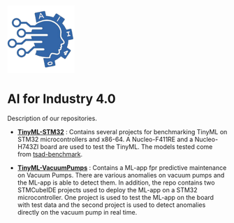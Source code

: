 <img width=154 src="./images/logo.png" alt="AII4.0"/>

# AI for Industry 4.0

Description of our repositories.

- **[TinyML-STM32](https://github.com/AII4-0/TinyML-STM32)** : Contains several projects for benchmarking TinyML on STM32 microcontrollers and x86-64. A Nucleo-F411RE and a Nucleo-H743ZI board are used to test the TinyML. The models tested come from [tsad-benchmark](https://github.com/AII4-0/tsad-benchmark).

- **[TinyML-VacuumPumps](https://github.com/AII4-0/TinyML-VacuumPumps)** : Contains a ML-app fpr predictive maintenance on Vacuum Pumps. There are various anomalies on vacuum pumps and the ML-app is able to detect them. In addition, the repo contains two STMCubeIDE projects used to deploy the ML-app on a STM32 microcontroller. One project is used to test the ML-app on the board with test data and the second project is used to detect anomalies directly on the vacuum pump in real time.

